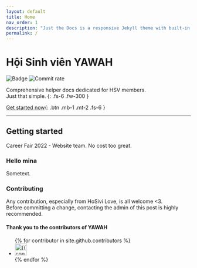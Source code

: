 ```yaml
---
layout: default
title: Home
nav_order: 1
description: "Just the Docs is a responsive Jekyll theme with built-in search that is easily customizable and hosted on GitHub Pages."
permalink: /
---
```

<!-- markdownlint-disable MD025-->
# Hội Sinh viên YAWAH
<!-- markdownlint-enable MD025-->

![Badge](https://img.shields.io/github/repo-size/FTU2-Student-Association/official-materials?label=YAWAH&logo=GitHub)
![Commit rate](https://img.shields.io/github/commit-activity/m/FTU2-Student-Association/official-materials?label=Commit%20rate)

Comprehensive helper docs dedicated for HSV members.  
Just that simple.
{: .fs-6 .fw-300 }

[Get started now](#getting-started){: .btn .mb-1 .mt-2 .fs-6 }  

---

## Getting started

Career Fair 2022 - Website team. No cost too great.

### Hello mina

Sometext.

### Contributing

Any contribution, especially from HoSivi Love, is all welcome <3.  
Before committing a change, contacting the admin of this post is highly recommended.

#### Thank you to the contributors of YAWAH
<!-- markdownlint-disable MD033-->
<ul class="list-style-none">
{% for contributor in site.github.contributors %}
  <li class="d-inline-block mr-1">
     <a href="{{ contributor.html_url }}"><img src="{{ contributor.avatar_url }}" width="32" height="32" alt="{{ contributor.login }}"/></a>
  </li>
{% endfor %}
</ul>
<!-- markdownlint-enable MD033-->
